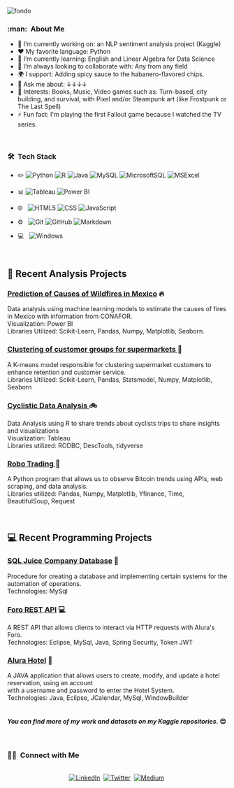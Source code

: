![fondo](https://github.com/Valamca/Valamca/assets/129345721/d2f42b81-2dbb-4df7-9e2d-28418d716a0f)

<h3> :man: &nbsp;About Me </h3>

- 🔭 I’m currently working on: an NLP sentiment analysis project (Kaggle)
- :heart: My favorite language: Python
- 🌱 I’m currently learning: English and Linear Algebra for Data Science
- 👯 I’m always looking to collaborate with: Any from any field
- 🌍 I support: Adding spicy sauce to the habanero-flavored chips.
- 💬 Ask me about: ↓↓↓↓
- 💜 Interests: Books, Music, Video games such as: Turn-based, city building, and survival, with Pixel and/or Steampunk art (like Frostpunk or The Last Spell)  
- ⚡ Fun fact: I'm playing the first Fallout game because I watched the TV series. 

<br/>

<h3> 🛠 &nbsp;Tech Stack</h3>

- :pencil2:
  ![Python](https://img.shields.io/badge/Python-14354C?style=for-the-badge&logo=python&logoColor=white)
  ![R](https://img.shields.io/badge/R-276DC3?style=for-the-badge&logo=r&logoColor=white)
  ![Java](https://img.shields.io/badge/Java-ED8B00?style=for-the-badge&logo=openjdk&logoColor=white)
  ![MySQL](https://img.shields.io/badge/MySQL-00000F?style=for-the-badge&logo=mysql&logoColor=white)
  ![MicrosoftSQL](https://img.shields.io/badge/Microsoft_SQL_Server-CC2927?style=for-the-badge&logo=microsoft-sql-server&logoColor=white) 
  ![MSExcel](https://img.shields.io/badge/Microsoft_Excel-217346?style=for-the-badge&logo=microsoft-excel&logoColor=white)

- :bar_chart:
  ![Tableau](https://img.shields.io/badge/Tableau-E97627?style=for-the-badge&logo=Tableau&logoColor=white)
  ![Power BI](https://img.shields.io/badge/Power%20BI-black?&style=for-the-badge&logo=Power%20BI&logoColor=f2ca1b)
  
- 🌐 &nbsp;
  ![HTML5](https://img.shields.io/badge/HTML5-E34F26?style=for-the-badge&logo=html5&logoColor=white)
  ![CSS](https://img.shields.io/badge/CSS-239120?&style=for-the-badge&logo=css3&logoColor=white)
  ![JavaScript](https://img.shields.io/badge/JavaScript-323330?style=for-the-badge&logo=javascript&logoColor=F7DF1E)
- ⚙️ &nbsp;
  ![Git](https://img.shields.io/badge/Git-F05032?style=for-the-badge&logo=git&logoColor=white)
  ![GitHub](https://img.shields.io/badge/GitHub-100000?style=for-the-badge&logo=github&logoColor=white)
  ![Markdown](https://img.shields.io/badge/Markdown-000000?style=for-the-badge&logo=markdown&logoColor=white)
- 💻 &nbsp;
  ![Windows](https://img.shields.io/badge/Windows-0078D6?style=for-the-badge&logo=windows&logoColor=white)


<br/>

<p>

## 📝 Recent Analysis Projects
### [ Prediction of Causes of Wildfires in Mexico](https://github.com/Valamca/Fires_Mexico_2015-2023)  :fire: <br>
Data analysis using machine learning models to estimate the causes of fires in Mexico with information from CONAFOR.<br>
Visualization: Power BI <br>
Libraries Utilized: Scikit-Learn, Pandas, Numpy, Matplotlib, Seaborn.

### [ Clustering of customer groups for supermarkets ](https://github.com/Valamca/Esencia_del_cliente) :department_store: <br>
A K-means model responsible for clustering supermarket customers to enhance retention and customer service. <br>
Libraries Utilized: Scikit-Learn, Pandas, Statsmodel, Numpy, Matplotlib, Seaborn

### [ Cyclistic Data Analysis ](https://github.com/Valamca/Cyclistic_trips)  :bike: <br>
Data Analysis using R to share trends about cyclists trips to share insights and visualizations <br>
Visualization: Tableau <br>
Libraries utilized: RODBC, DescTools, tidyverse

### [ Robo Trading ](https://github.com/Valamca/Robot_Trading)  🤖 <br>
A Python program that allows us to observe Bitcoin trends using APIs, web scraping, and data analysis.  <br>
Libraries utilized: Pandas, Numpy, Matplotlib, Yfinance, Time, BeautifulSoup, Request

<br>

## 💻 Recent Programming Projects

### [SQL Juice Company Database](https://github.com/Valamca/Empresa_Jugos_SQL) :grapes: <br>
Procedure for creating a database and implementing certain systems for the automation of operations. <br>
Technologies: MySql <br>


### [Foro REST API](https://github.com/Valamca/Foro_Alura_API_REST) :computer: <br>
A REST API that allows clients to interact via HTTP requests with Alura's Foro. <br>
Technologies: Eclipse, MySql, Java, Spring Security, Token JWT

### [Alura Hotel](https://github.com/Valamca/Hotel_Alura_Challenge) :hotel: <br>
A JAVA application that allows users to create, modify, and update a hotel reservation, using an account <br>
with a username and password to enter the Hotel System. <br>
Technologies: Java, Eclipse, JCalendar, MySql, WindowBuilder
<br>
<br>
#### *You can find more of my work and datasets on my Kaggle repositories.* :blush:

</p>

<br>
<h3> 🤝🏻 &nbsp;Connect with Me </h3> 

<p align="center">
<br>
<a href="https://www.linkedin.com/in/franciscovalamca/"><img src="https://img.shields.io/badge/linkedin-%230077B5.svg?&style=for-the-badge&logo=linkedin&logoColor=white" alt="LinkedIn" /></a>&nbsp;
<a href="https://twitter.com/Valamca"><img src="https://img.shields.io/badge/Twitter-1DA1F2?style=for-the-badge&logo=twitter&logoColor=white" alt="Twitter" /></a>&nbsp;
<a href="https://www.kaggle.com/valamcortes"><img src="https://img.shields.io/badge/Kaggle-12100E?style=for-the-badge&logo=Kaggle&logoColor=white" alt="Medium" /></a>&nbsp;

</p>
<br> 

